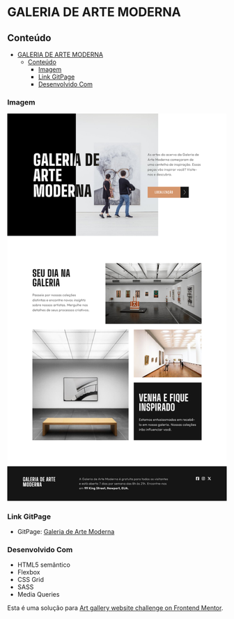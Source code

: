 # GALERIA DE ARTE MODERNA


## Conteúdo

- [GALERIA DE ARTE MODERNA](#galeria-de-arte-moderna)
  - [Conteúdo](#conteúdo)
    - [Imagem](#imagem)
    - [Link GitPage](#link-gitpage)
    - [Desenvolvido Com](#desenvolvido-com)



### Imagem

 
![Galeria de Arte Moderna](print-screen/galeria-moderna-desktop.png)  




### Link GitPage


- GitPage: [Galeria de Arte Moderna](https://your-solution-url.com)



### Desenvolvido Com

- HTML5 semântico
- Flexbox
- CSS Grid
- SASS
- Media Queries


Esta é uma solução para [Art gallery website challenge on Frontend Mentor](https://www.frontendmentor.io/challenges/art-gallery-website-yVdrZlxyA).
